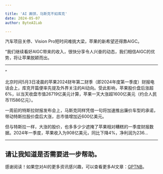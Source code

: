 ```yaml
---

title: 'AI 画饼，马斯克不如库克'
date: 2024-05-07
author: ByteAILab

---
```


汽车项目关停、Vision Pro短时间难挑大梁，苹果的新希望还得靠AIGC。

“我们继续看好AIGC带来的收入，很快分享令人兴奋的动态，我们相信AIGC的优势，将让苹果脱颖而出。

---
”

北京时间5月3日凌晨的苹果2024财年第二财季（即2024年度第一季度）财报电话会上，库克开篇便率先提及外界关注的AI动向。受此影响，苹果股价盘后涨超6%，以当天收盘市值26719亿美元计算，苹果一天大涨超1600亿美元（约合人民币11586亿元）。

一周前的特斯拉财报发布会上，马斯克同样凭借一句将加速推出廉价车型的承诺，带动特斯拉股价盘后大涨，总市值增加近600亿美元。

但与特斯拉一样，大涨的股价，也多多少少遮掩了苹果相对糟糕的一季度财报数据。2024年一季度，苹果收入为908亿美元，同比下降4%，净利润为236...
 
---

请让我知道是否需要进一步帮助。
---
感谢阅读！如果您对AI的更多资讯感兴趣，可以查看更多AI文章：[GPTNB](https://gptnb.com)。